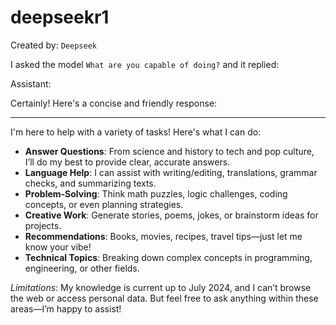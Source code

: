 # deepseekr1

Created by: `Deepseek`

I asked the model `What are you capable of doing?` and it replied:

Assistant: 

Certainly! Here's a concise and friendly response:

---

I'm here to help with a variety of tasks! Here's what I can do:

- **Answer Questions**: From science and history to tech and pop culture, I’ll do my best to provide clear, accurate answers.
- **Language Help**: I can assist with writing/editing, translations, grammar checks, and summarizing texts.
- **Problem-Solving**: Think math puzzles, logic challenges, coding concepts, or even planning strategies.
- **Creative Work**: Generate stories, poems, jokes, or brainstorm ideas for projects.
- **Recommendations**: Books, movies, recipes, travel tips—just let me know your vibe!
- **Technical Topics**: Breaking down complex concepts in programming, engineering, or other fields.

*Limitations*: My knowledge is current up to July 2024, and I can’t browse the web or access personal data. But feel free to ask anything within these areas—I’m happy to assist!
